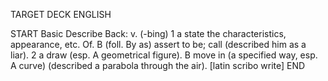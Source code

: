 TARGET DECK
ENGLISH

START
Basic
Describe
Back: v. (-bing) 1 a state the characteristics, appearance, etc. Of. B (foll. By as) assert to be; call (described him as a liar). 2 a draw (esp. A geometrical figure). B move in (a specified way, esp. A curve) (described a parabola through the air). [latin scribo write]
END
